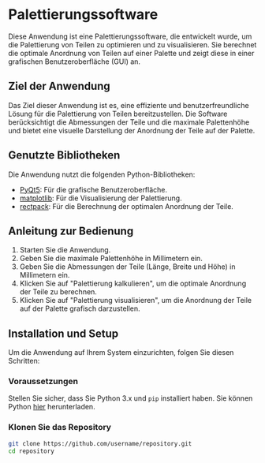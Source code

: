 # Palettierungssoftware

Diese Anwendung ist eine Palettierungssoftware, die entwickelt wurde, um die Palettierung von Teilen zu optimieren und zu visualisieren. Sie berechnet die optimale Anordnung von Teilen auf einer Palette und zeigt diese in einer grafischen Benutzeroberfläche (GUI) an.

## Ziel der Anwendung

Das Ziel dieser Anwendung ist es, eine effiziente und benutzerfreundliche Lösung für die Palettierung von Teilen bereitzustellen. Die Software berücksichtigt die Abmessungen der Teile und die maximale Palettenhöhe und bietet eine visuelle Darstellung der Anordnung der Teile auf der Palette.

## Genutzte Bibliotheken

Die Anwendung nutzt die folgenden Python-Bibliotheken:

- [PyQt5](https://pypi.org/project/PyQt5/): Für die grafische Benutzeroberfläche.
- [matplotlib](https://pypi.org/project/matplotlib/): Für die Visualisierung der Palettierung.
- [rectpack](https://pypi.org/project/rectpack/): Für die Berechnung der optimalen Anordnung der Teile.

## Anleitung zur Bedienung

1. Starten Sie die Anwendung.
2. Geben Sie die maximale Palettenhöhe in Millimetern ein.
3. Geben Sie die Abmessungen der Teile (Länge, Breite und Höhe) in Millimetern ein.
4. Klicken Sie auf "Palettierung kalkulieren", um die optimale Anordnung der Teile zu berechnen.
5. Klicken Sie auf "Palettierung visualisieren", um die Anordnung der Teile auf der Palette grafisch darzustellen.

## Installation und Setup

Um die Anwendung auf Ihrem System einzurichten, folgen Sie diesen Schritten:

### Voraussetzungen

Stellen Sie sicher, dass Sie Python 3.x und `pip` installiert haben. Sie können Python [hier](https://www.python.org/downloads/) herunterladen.

### Klonen Sie das Repository

```bash
git clone https://github.com/username/repository.git
cd repository
